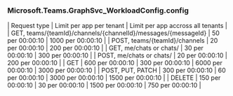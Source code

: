<!-- markdownlint-disable MD041-->
### Microsoft.Teams.GraphSvc_WorkloadConfig.config
| Request type | Limit per app per tenant | Limit per app accross all tenants |
| GET, teams/{teamId}/channels/{channelId}/messages/{messageId} | 50 per 00:00:10 | 1000 per 00:00:10 |
| POST, teams/{teamId}/channels | 20 per 00:00:10 | 200 per 00:00:10 |
| GET, me/chats or chats/ | 30 per 00:00:10 | 300 per 00:00:10 |
| POST, me/chats or chats/ | 20 per 00:00:10 | 200 per 00:00:10 |
| GET | 600 per 00:00:10 | 300 per 00:00:10 | 6000 per 00:00:10 | 3000 per 00:00:10 |
| POST, PUT, PATCH | 300 per 00:00:10 | 60 per 00:00:10 | 3000 per 00:00:10 | 1500 per 00:00:10 |
| DELETE | 150 per 00:00:10 | 30 per 00:00:10 | 1500 per 00:00:10 | 750 per 00:00:10 |
